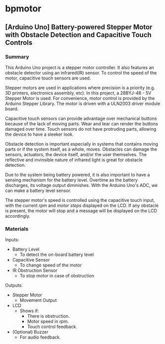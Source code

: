 # bpmotor
## __[Arduino Uno] Battery-powered Stepper Motor with Obstacle Detection and Capacitive Touch Controls__

### __Summary__

This Arduino Uno project is a stepper motor controller. It also features an obstacle detector using an infrared(IR) sensor. To control the speed of the motor, capacitive touch sensors are used.

Stepper motors are used in applications where precision is a priority (e.g. 3D printers, electronics assembly, etc). In this project, a 28BYJ-48 - 5V Stepper Motor is used. For convenience, motor control is provided by the Arduino Stepper Library. The motor is driven with a ULN2003 driver module board.

Capacitive touch sensors can provide advantage over mechanical buttons because of the lack of moving parts. Wear and tear can render the buttons damaged over time. Touch sensors do not have protruding parts, allowing the device to have a sleeker look. 

Obstacle detection is important especially in systems that contains moving parts or if the system itself, as a whole, moves. Obstacles can damage the sensors, actuators, the device itself, and/or the user themselves. The reflective and invinsible nature of infrared light is great for obstacle detection.

Due to the system being battery powered, it is also important to have a sensing mechanism for the battery level. Overtime as the battery discharges, its voltage output diminishes. With the Arduino Uno's ADC, we can make a battery level sensor.

The stepper motor's speed is controlled using the capacitive touch input, with the current _rpm_ and _motor steps_ displayed on the LCD. If any obstacle is present, the motor will stop and a message will be displayed on the LCD accordingly.

### __Materials__

Inputs:
* Battery Level
  * To detect the on-board battery level
* Capacitive Sensor
  * To change speed of the motor
* IR Obstruction Sensor
  * To stop motor in case of obstruction

Outputs:
* Stepper Motor
  * Movement Output
* LCD
  * Shows if:
    * There is obstruction.
    * Motor speed in _rpm_.
    * Touch control feedback.
* (Optional) Buzzer
  * For audio feedback.